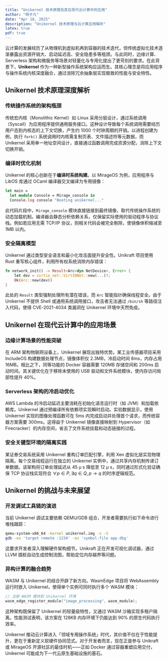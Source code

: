 ```yaml
---
title: "Unikernel 技术原理及其在现代云计算中的应用"
author: "杨子凡"
date: "Apr 18, 2025"
description: "Unikernel 技术原理与云计算应用解析"
latex: true
pdf: true
---
```


云计算的发展经历了从物理机到虚拟机再到容器的技术迭代，但传统虚拟化技术逐渐暴露出资源开销大、启动延迟高、安全隐患多等瓶颈。与此同时，边缘计算、Serverless 架构和微服务等场景对轻量化与专用化提出了更苛刻的要求。在此背景下，**Unikernel** 作为一种新型操作系统架构应运而生。其核心理念是将应用程序与操作系统内核深度融合，通过消除冗余抽象层实现极致的性能与安全特性。

## Unikernel 技术原理深度解析  

### 传统操作系统的架构瓶颈  
传统宏内核（Monolithic Kernel）如 Linux 采用分层设计，通过系统调用（Syscall）为应用程序提供通用服务接口。这种设计导致每个系统调用需要经历用户态到内核态的上下文切换，产生约 1000 个时钟周期的开销。以进程创建为例，执行 `fork()` 系统调用时内核需复制页表、文件描述符等元数据，而 Unikernel 采用单一地址空间设计，直接通过函数调用完成资源分配，消除上下文切换开销。

### 编译时优化机制  
Unikernel 的核心创新在于**编译时系统构建**。以 MirageOS 为例，应用程序与 LibOS 库通过 OCaml 编译器交叉编译为专用镜像：

```ocaml
let main = 
  let module Console = Mirage_console in
  Console.log console "Booting unikernel..." 
```

此代码片段中，`Mirage_console` 模块直接链接到最终镜像，取代传统操作系统的动态加载机制。编译器会静态分析依赖关系，仅保留实际使用的驱动程序与协议栈。例如若应用无需 TCP/IP 协议，则相关代码会被完全剔除，使镜像体积缩减至 1MB 以内。

### 安全隔离模型  
Unikernel 通过类型安全语言和最小化攻击面提升安全性。Unikraft 项目使用 Rust 重写核心组件，利用所有权系统消除内存错误：

```rust
fn network_init() -> Result<Arc<dyn NetDevice>, Error> {
    let dev = virtio_net::VirtIONet::new(...)?;
    Ok(Arc::new(dev))
}
```

此处的 `Result` 类型强制处理所有潜在错误，而 `Arc` 智能指针确保线程安全。由于 Unikernel 不提供 Shell 或通用系统调用接口，攻击者无法通过 `/bin/sh` 等路径注入代码，使得 CVE-2021-4034 类漏洞在 Unikernel 环境中天然免疫。

## Unikernel 在现代云计算中的应用场景  

### 边缘计算场景的性能突破  
在 ARM 架构物联网设备上，Unikernel 展现出独特优势。某工业传感器项目采用 IncludeOS 构建数据处理节点，镜像体积仅 2.3MB，冷启动时间 8ms，内存占用 16MB。相比之下，同等功能的 Docker 容器需要 120MB 存储空间和 200ms 启动时间。其关键优化在于移除未使用的 USB 驱动和文件系统模块，使内存访问局部性提升 40%。

### Serverless 架构的冷启动优化  
AWS Lambda 的冷启动延迟主要消耗在初始化语言运行时（如 JVM）和加载依赖库。Unikernel 通过预编译所有依赖项实现瞬时启动。实验数据显示，使用 Unikernel 实现的图像处理函数可在 5ms 内完成启动并处理首个请求，而传统容器方案需要 300ms。这得益于 Unikernel 镜像直接映射到 Hypervisor（如 Firecracker）的内存空间，省去了文件系统挂载和动态链接的过程。

### 安全关键型环境的隔离实践  
某证券交易系统采用 Unikernel 重构订单匹配引擎，利用 Xen 虚拟化层实现物理隔离。每个交易线程运行在独立的 Unikernel 实例中，通过共享内存机制传递订单数据。该架构将订单处理延迟从 45 μ s 降低至 12 μ s，同时通过形式化验证确保 TCP 协议栈实现符合 $\forall p \in P, \exists q \in Q, p \rightarrow q$ 的时序逻辑规范。

## Unikernel 的挑战与未来展望  

### 开发调试工具链的演进  
当前 Unikernel 调试主要依赖 QEMU/GDB 组合，开发者需要执行如下命令进行堆栈跟踪：

```bash
qemu-system-x86_64 -kernel unikernel.img -s -S
gdb -ex 'target remote :1234' -ex 'symbol-file app.dbg'
```

这要求开发者深入理解硬件架构细节。Unikraft 正在开发可视化调试器，通过 LLVM 插桩自动生成控制流图，帮助定位内存越界等问题。

### 异构计算的融合趋势  
WASM 与 Unikernel 的结合开辟了新方向。WasmEdge 项目将 WebAssembly 运行时嵌入 Unikernel，使得单个实例可同时执行多个 WASM 模块：

```c
// 注册 WASM 模块到 Unikernel 环境
wasm_edge_register_module("image_processing", wasm_module);
```

这种架构既保留了 Unikernel 的轻量级特性，又通过 WASM 沙箱实现多租户隔离。性能测试表明，该方案在 128KB 内存环境下仍能达到 90% 的原生代码执行效率。

Unikernel 推动云计算进入「领域专用操作系统」时代，其价值不仅在于性能提升，更在于重新定义软硬件协同范式。对于开发者而言，现在正是参与 Unikraft 或 MirageOS 开源社区的最佳时机——正如 Docker 通过容器重塑应用交付，Unikernel 可能成为下一代云原生基础设施的基石。
